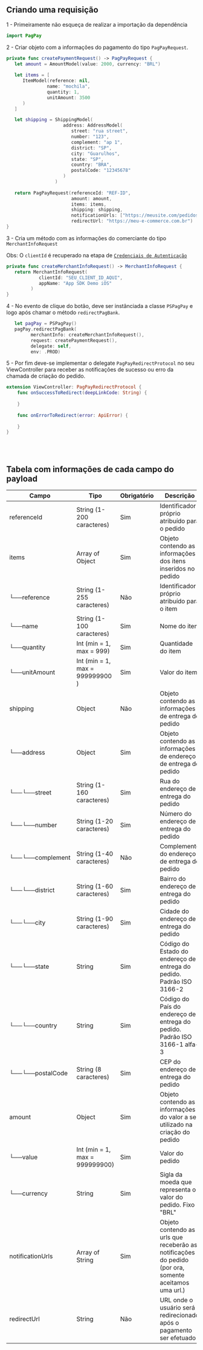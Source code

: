 ## Criando uma requisição

1 - Primeiramente não esqueça de realizar a importação da dependência

```swift
import PagPay
```

2 - Criar objeto com a informações do pagamento do tipo `PagPayRequest`.

```swift
private func createPaymentRequest() -> PagPayRequest {
   let amount = AmountModel(value: 2000, currency: "BRL")
            
   let items = [
      ItemModel(reference: nil,
               name: "mochila",
               quantity: 1,
               unitAmount: 3500
      )
   ]

   let shipping = ShippingModel(
                     address: AddressModel(
                        street: "rua street",
                        number: "123",
                        complement: "ap 1",
                        district: "SP",
                        city: "Guarulhos",
                        state: "SP",
                        country: "BRA",
                        postalCode: "12345678"
                     )
                  )
   
   return PagPayRequest(referenceId: "REF-ID",
                        amount: amount,
                        items: items,
                        shipping: shipping,
                        notificationUrls: ["https://meusite.com/pedidos/pagamentos"],
                        redirectUrl: "https://meu-e-commerce.com.br")
}
```

3 - Cria um método com as informações do comerciante do tipo `MerchantInfoRequest`

Obs: O `clientId` é recuperado na etapa de [`Credenciais de Autenticação`](./../README.md#credenciais-de-autenticação)

```swift
private func createMerchantInfoRequest() -> MerchantInfoRequest {
   return MerchantInfoRequest(
            clientId: "SEU_CLIENT_ID_AQUI",
            appName: "App SDK Demo iOS"
         )
}
```

4 - No evento de clique do botão, deve ser instânciada a classe `PSPagPay` e logo após chamar o método `redirectPagBank`.

```swift
   let pagPay = PSPagPay()
   pagPay.redirectPagBank(
         merchantInfo: createMerchantInfoRequest(),
         request: createPaymentRequest(),
         delegate: self,
         env: .PROD)
```

5 - Por fim deve-se implementar o delegate `PagPayRedirectProtocol` no seu ViewController para receber as notificações de sucesso ou erro da chamada de criação do pedido.

```swift
extension ViewController: PagPayRedirectProtocol {
    func onSuccessToRedirect(deepLinkCode: String) {
        
    }
    
    func onErrorToRedirect(error: ApiError) {
        
    }
}
```
<br>
<br>

## Tabela com informações de cada campo do payload

|      Campo          |              Tipo               | Obrigatório |                                               Descrição                                               |
|---------------------|---------------------------------|-------------|-------------------------------------------------------------------------------------------------------|
|   referenceId       |    String (1-200 caracteres)    |     Sim     |                             Identificador próprio atribuído para o pedido                             |
|   items             |    Array of Object              |     Sim     |                      Objeto contendo as informações dos itens inseridos no pedido                     |
|   └──reference      |    String (1-255 caracteres)    |     Não     |                             Identificador próprio atribuído para o item                               |
|   └──name           |    String (1-100  caracteres)   |     Sim     |                                             Nome do item                                              |
|   └──quantity       |    Int (min = 1, max = 999)     |     Sim     |                                          Quantidade do item                                           |
|   └──unitAmount     | Int (min = 1, max = 999999900 ) |     Sim     |                                             Valor do item                                             |
|   shipping          |             Object              |     Não     |                         Objeto contendo as informações de entrega do pedido                           |
|    └──address       |             Object              |     Sim     |                    Objeto contendo as informações de endereço de entrega do pedido                    |
|    └──└──street     |    String (1-160 caracteres)    |     Sim     |                                 Rua do endereço de entrega do pedido                                  |
|    └──└──number     |    String (1-20 caracteres)     |     Sim     |                                Número do endereço de entrega do pedido                                |
|    └──└──complement |    String (1-40 caracteres)     |     Não     |                             Complemento do endereço de entrega do pedido                              |
|    └──└──district   |    String (1-60 caracteres)     |     Sim     |                                Bairro do endereço de entrega do pedido                                |
|    └──└──city       |    String (1-90 caracteres)     |     Sim     |                                Cidade do endereço de entrega do pedido                                |
|    └──└──state      |             String              |     Sim     |                 Código do Estado do endereço de entrega do pedido. Padrão ISO 3166-2                  |
|    └──└──country    |             String              |     Sim     |               Código do País do endereço de entrega do pedido. Padrão ISO 3166-1 alfa-3               |
|    └──└──postalCode |      String (8 caracteres)      |     Sim     |                                 CEP do endereço de entrega do pedido                                  |
|    amount           |             Object              |     Sim     |             Objeto contendo as informações do valor a ser utilizado na criação do pedido              |
|     └──value        | Int (min = 1, max = 999999900)  |     Sim     |                                            Valor do pedido                                            |
|     └──currency     |             String              |     Sim     |                      Sigla da moeda que representa o valor do pedido. Fixo "BRL"                      |
|    notificationUrls |         Array of String         |     Sim     | Objeto contendo as urls que receberão as notificações do pedido (por ora, somente aceitamos uma url.) |
|    redirectUrl      |             String              |     Não     | URL onde o usuário será redirecionado após o pagamento ser efetuado                                   |